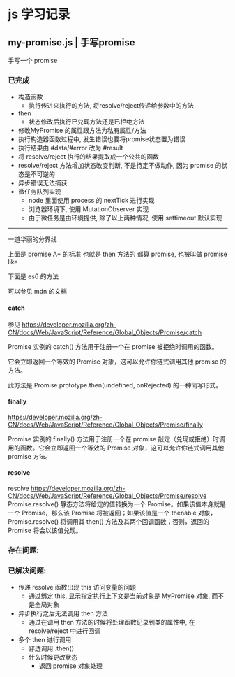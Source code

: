 # js 学习记录

## my-promise.js | 手写promise
手写一个 promise

### 已完成
- 构造函数
    - 执行传进来执行的方法, 将resolve/reject传递给参数中的方法
- then
    - 状态修改后执行已兑现方法还是已拒绝方法
- 修改MyPromise 的属性跟方法为私有属性/方法
- 执行构造器函数过程中, 发生错误也要将promise状态置为错误
- 执行结果由 #data/#error 改为 #result
- 将 resolve/reject 执行的结果提取成一个公共的函数
- resolve/reject 方法增加状态改变判断, 不是待定不做动作, 因为 promise 的状态是不可逆的
- 异步错误无法捕获
- 微任务队列实现
  - node 里面使用 process 的 nextTick 进行实现
  - 浏览器环境下, 使用 MutationObserver 实现
  - 由于微任务是由环境提供, 除了以上两种情况, 使用 settimeout 默认实现

--- 
一道华丽的分界线

上面是 promise A+ 的标准
也就是 then 方法的 都算 promise, 也被叫做  promise like

下面是 es6 的方法

可以参见 mdn 的文档

#### catch
  参见 https://developer.mozilla.org/zh-CN/docs/Web/JavaScript/Reference/Global_Objects/Promise/catch

Promise 实例的 catch() 方法用于注册一个在 promise 被拒绝时调用的函数。

它会立即返回一个等效的 Promise 对象，这可以允许你链式调用其他 promise 的方法。

此方法是 Promise.prototype.then(undefined, onRejected) 的一种简写形式。

#### finally
https://developer.mozilla.org/zh-CN/docs/Web/JavaScript/Reference/Global_Objects/Promise/finally

Promise 实例的 finally() 方法用于注册一个在 promise 敲定（兑现或拒绝）时调用的函数。它会立即返回一个等效的 Promise 对象，这可以允许你链式调用其他 promise 方法。

#### resolve

resolve https://developer.mozilla.org/zh-CN/docs/Web/JavaScript/Reference/Global_Objects/Promise/resolve
Promise.resolve() 静态方法将给定的值转换为一个 Promise。如果该值本身就是一个 Promise，那么该 Promise 将被返回；如果该值是一个 thenable 对象，Promise.resolve() 将调用其 then() 方法及其两个回调函数；否则，返回的 Promise 将会以该值兑现。

### 存在问题:


### 已解决问题:
- 传递 resolve 函数出现 this 访问变量的问题
    - 通过绑定 this, 显示指定执行上下文是当前对象是 MyPromise 对象, 而不是全局对象
- 异步执行之后无法调用 then 方法
    - 通过在调用 then 方法的时候将处理函数记录到类的属性中, 在 resolve/reject 中进行回调
- 多个 then 进行调用
  - 穿透调用 .then()
  - 什么时候更改状态
    - 返回 promise 对象处理 